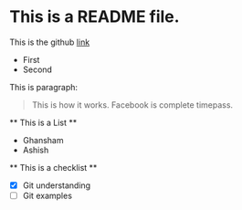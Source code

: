 This is a **README** file.
=============================

This is the github [link](https://github.com/)
  * First
  * Second


This is paragraph:
> This is how it works.
  Facebook is complete timepass.

** This is a List **
- Ghansham
- Ashish

** This is a checklist **
- [x] Git understanding
- [ ] Git examples
